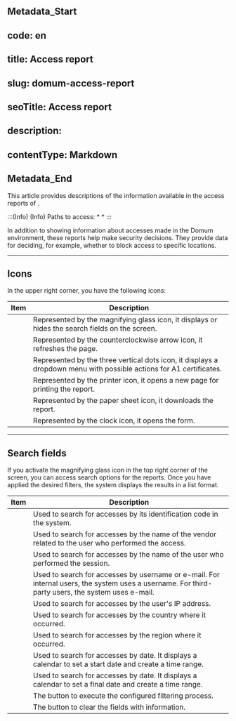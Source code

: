 ## Metadata_Start 
## code: en
## title: Access report 
## slug: domum-access-report 
## seoTitle: Access report 
## description:  
## contentType: Markdown 
## Metadata_End
This article provides descriptions of the information available in the access reports of .

:::(Info) (Info)
Paths to access:
* 
* 
:::

In addition to showing information about accesses made in the Domum environment, these reports help make security decisions. They provide data for deciding, for example, whether to block access to specific locations.

* * *
## Icons
In the upper right corner, you have the following icons:


| Item | Description |
| --- | --- |
|  | Represented by the magnifying glass icon, it displays or hides the search fields on the screen. |
|  | Represented by the counterclockwise arrow icon, it refreshes the page. |
| | Represented by the three vertical dots icon, it displays a dropdown menu with possible actions for A1 certificates. |
|  | Represented by the printer icon, it opens a new page for printing the report. |
|  | Represented by the paper sheet icon, it downloads the report. |
|  | Represented by the clock icon, it opens the  form. |

* * *
## Search fields
If you activate the magnifying glass icon in the top right corner of the screen, you can access search options for the reports. Once you have applied the desired filters, the system displays the results in a list format.

| Item | Description |
| --- | --- |
|  | Used to search for accesses by its identification code in the system. |
|  | Used to search for accesses by the name of the vendor related to the user who performed the access. |
|  | Used to search for accesses by the name of the user who performed the session. |
|  | Used to search for accesses by username or e-mail. For internal users, the system uses a username. For third-party users, the system uses e-mail. |
|  | Used to search for accesses by the user's IP address.|
|  | Used to search for accesses by the country where it occurred. |
|  | Used to search for accesses by the region where it occurred. |
|  | Used to search for accesses by date. It displays a calendar to set a start date and create a time range. |
|  | Used to search for accesses by date. It displays a calendar to set a final date and create a time range. |
|  | The button to execute the configured filtering process. |
|  | The button to clear the fields with information. |


